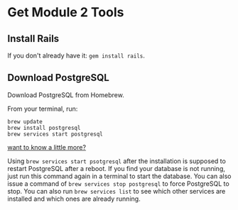 # Get Module 2 Tools

## Install Rails

If you don't already have it: `gem install rails`.

## Download PostgreSQL

Download PostgreSQL from Homebrew.

From your terminal, run:

```
brew update
brew install postgresql
brew services start postgresql
```
[want to know a little more?](http://www.fyquah.me/setup-postgresql-on-os-x)

Using `brew services start psotgresql` after the installation is supposed to restart PostgreSQL after a reboot. If you find your database is not running, just run this command again in a terminal to start the database. You can also issue a command of `brew services stop postgresql` to force PostgreSQL to stop. You can also run `brew services list` to see which other services are installed and which ones are already running.
